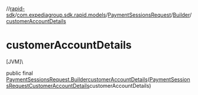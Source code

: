 //[rapid-sdk](../../../../index.md)/[com.expediagroup.sdk.rapid.models](../../index.md)/[PaymentSessionsRequest](../index.md)/[Builder](index.md)/[customerAccountDetails](customer-account-details.md)

# customerAccountDetails

[JVM]\

public final [PaymentSessionsRequest.Builder](index.md)[customerAccountDetails](customer-account-details.md)([PaymentSessionsRequestCustomerAccountDetails](../../-payment-sessions-request-customer-account-details/index.md)customerAccountDetails)
